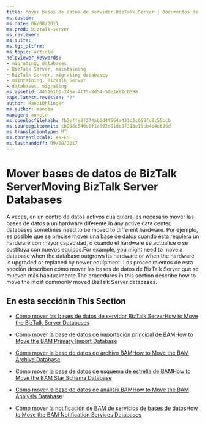 ```yaml
---
title: Mover bases de datos de servidor BizTalk Server | Documentos de Microsoft
ms.custom: 
ms.date: 06/08/2017
ms.prod: biztalk-server
ms.reviewer: 
ms.suite: 
ms.tgt_pltfrm: 
ms.topic: article
helpviewer_keywords:
- migrating, databases
- BizTalk Server, maintaining
- BizTalk Server, migrating databases
- maintaining, BizTalk Server
- databases, migrating
ms.assetid: 445161b2-245a-4f75-8d54-59e1e81c0398
caps.latest.revision: "7"
author: MandiOhlinger
ms.author: mandia
manager: anneta
ms.openlocfilehash: fb2effe8f274ab2d4f564a431d2c068fd8c55bcb
ms.sourcegitcommit: cb908c540d8f1a692d01dc8f313e16cb4b4e696d
ms.translationtype: MT
ms.contentlocale: es-ES
ms.lasthandoff: 09/20/2017
---
```

# <a name="moving-biztalk-server-databases"></a><span data-ttu-id="9cecb-102">Mover bases de datos de BizTalk Server</span><span class="sxs-lookup"><span data-stu-id="9cecb-102">Moving BizTalk Server Databases</span></span>
<span data-ttu-id="9cecb-103">A veces, en un centro de datos activos cualquiera, es necesario mover las bases de datos a un hardware diferente.</span><span class="sxs-lookup"><span data-stu-id="9cecb-103">In any active data center, databases sometimes need to be moved to different hardware.</span></span> <span data-ttu-id="9cecb-104">Por ejemplo, es posible que se precise mover una base de datos cuando ésta requiera un hardware con mayor capacidad, o cuando el hardware se actualice o se sustituya con nuevos equipos.</span><span class="sxs-lookup"><span data-stu-id="9cecb-104">For example, you might need to move a database when the database outgrows its hardware or when the hardware is upgraded or replaced by newer equipment.</span></span> <span data-ttu-id="9cecb-105">Los procedimientos de esta sección describen cómo mover las bases de datos de BizTalk Server que se mueven más habitualmente.</span><span class="sxs-lookup"><span data-stu-id="9cecb-105">The procedures in this section describe how to move the most commonly moved BizTalk Server databases.</span></span>  
  
## <a name="in-this-section"></a><span data-ttu-id="9cecb-106">En esta sección</span><span class="sxs-lookup"><span data-stu-id="9cecb-106">In This Section</span></span>  
  
-   [<span data-ttu-id="9cecb-107">Cómo mover las bases de datos de servidor BizTalk Server</span><span class="sxs-lookup"><span data-stu-id="9cecb-107">How to Move the BizTalk Server Databases</span></span>](../core/how-to-move-the-biztalk-server-databases.md)  
  
-   [<span data-ttu-id="9cecb-108">Cómo mover la base de datos de importación principal de BAM</span><span class="sxs-lookup"><span data-stu-id="9cecb-108">How to Move the BAM Primary Import Database</span></span>](../core/how-to-move-the-bam-primary-import-database1.md)  
  
-   [<span data-ttu-id="9cecb-109">Cómo mover la base de datos de archivo BAM</span><span class="sxs-lookup"><span data-stu-id="9cecb-109">How to Move the BAM Archive Database</span></span>](../core/how-to-move-the-bam-archive-database2.md)  
  
-   [<span data-ttu-id="9cecb-110">Cómo mover la base de datos de esquema de estrella de BAM</span><span class="sxs-lookup"><span data-stu-id="9cecb-110">How to Move the BAM Star Schema Database</span></span>](../core/how-to-move-the-bam-star-schema-database1.md)  
  
-   [<span data-ttu-id="9cecb-111">Cómo mover la base de datos de análisis BAM</span><span class="sxs-lookup"><span data-stu-id="9cecb-111">How to Move the BAM Analysis Database</span></span>](../core/how-to-move-the-bam-analysis-database2.md)  
  
-   [<span data-ttu-id="9cecb-112">Cómo mover la notificación de BAM de servicios de bases de datos</span><span class="sxs-lookup"><span data-stu-id="9cecb-112">How to Move the BAM Notification Services Databases</span></span>](../core/how-to-move-the-bam-notification-services-databases2.md)